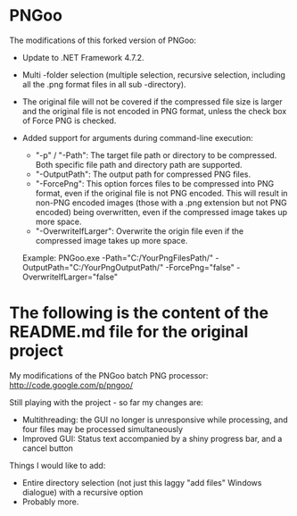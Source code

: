 PNGoo
=====

The modifications of this forked version of PNGoo:
- Update to .NET Framework 4.7.2.
- Multi -folder selection (multiple selection, recursive selection, including all the .png format files in all sub -directory).
- The original file will not be covered if the compressed file size is larger and the original file is not encoded in PNG format, unless the check box of Force PNG is checked.
- Added support for arguments during command-line execution:
    - "-p" / "-Path": The target file path or directory to be compressed. Both specific file path and directory path are supported.
    - "-OutputPath": The output path for compressed PNG files.
    - "-ForcePng": This option forces files to be compressed into PNG format, even if the original file is not PNG encoded. This will result in non-PNG encoded images (those with a .png extension but not PNG encoded) being overwritten, even if the compressed image takes up more space.
    - "-OverwriteIfLarger": Overwrite the origin file even if the compressed image takes up more space.

    Example: PNGoo.exe -Path="C:/YourPngFilesPath/" -OutputPath="C:/YourPngOutputPath/" -ForcePng="false" -OverwriteIfLarger="false"

The following is the content of the README.md file for the original project
=====

My modifications of the PNGoo batch PNG processor: http://code.google.com/p/pngoo/

Still playing with the project - so far my changes are:
- Multithreading: the GUI no longer is unresponsive while processing, and four files may be processed simultaneously
- Improved GUI: Status text accompanied by a shiny progress bar, and a cancel button


Things I would like to add:
- Entire directory selection (not just this laggy "add files" Windows dialogue) with a recursive option
- Probably more.
